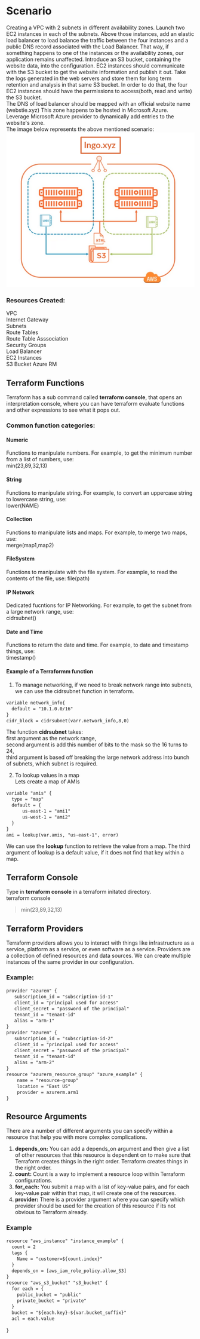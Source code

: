 # Scenario
Creating a VPC with 2 subnets in different availability zones. Launch two EC2 instances in each of the subnets. Above those instances, add an elastic load balancer to load balance the traffic between the four instances and a public DNS record associated with the Load Balancer. That way, if something happens to one of the instances or the availability zones, our application remains unaffected.
Introduce an S3 bucket, containing the website data, into the configuration.
EC2 instances should communicate with the S3 bucket to get the website information and publish it out.
Take the logs generated in the web servers and store them for long term retention and analysis in that same S3 bucket.
In order to do that, the four EC2 instances should have the permissions to access(both, read and write) the S3 bucket.  
The DNS of load balancer should be mapped with an official website name (webstie.xyz) 
This zone happens to be hosted in Microsoft Azure.  
Leverage Microsoft Azure provider to dynamically add entries to the website's zone.   
The image below represents the above mentioned scenario:  
![Scenario](https://github.com/vidushi-bansal/Terraform1-Quickstart/blob/main/Module4:Multiple-Providers/Scenario.png)

### Resources Created:
VPC  
Internet Gateway  
Subnets  
Route Tables  
Route Table Asssociation  
Security Groups  
Load Balancer  
EC2 Instances  
S3 Bucket
Azure RM

## Terraform Functions
Terraform has a sub command called **terraform console**, that opens an interpretation console, where you can have terraform evaluate functions and other expressions to see what it pops out.
### Common function categories:
#### Numeric
Functions to manipulate numbers. For example, to get the minimum number from a list of numbers, use:  
min(23,89,32,13)  
#### String
Functions to manipulate string. For example, to convert an uppercase string to lowercase string, use:  
lower(NAME)
#### Collection
Functions to manipulate lists and maps. For example, to merge two maps, use:  
merge(map1,map2)
#### FileSystem
Functions to manipulate with the file system. For example, to read the contents of the file, use: 
file(path)
#### IP Network
Dedicated fucntions for IP Networking. For example, to get the subnet from a large network range, use:  
cidrsubnet()
#### Date and Time
Functions to return the date and time. For example, to date and timestamp things, use:  
timestamp()

#### Example of a Terraformm function
1. To manage networking, if we need to break network range into subnets, we can use the cidrsubnet function in terraform.  
```
variable network_info{  
  default = "10.1.0.0/16"  
}  
cidr_block = cidrsubnet(varr.network_info,8,0)  
```
The function **cidrsubnet** takes:  
first argument as the network range,  
second argument is add this number of bits to the mask so the 16 turns to 24,    
third argument is based off breaking the large network address into bunch of subnets, which subnet is required.  
  
2. To lookup values in a map  
Lets create a map of AMIs  
```
variable "amis" {
  type = "map"
  default = {
      us-east-1 = "ami1"
      us-west-1 = "ami2"
  }
}
ami = lookup(var.amis, "us-east-1", error)  
```
  
We can use the **lookup** function to retrieve the value from a map. The third argument of lookup is a default value, if it does not find that key within a map.
  
## Terraform Console
Type in **terraform console** in a terraform initated directory.  
terraform console    
> min(23,89,32,13)  
  
## Terraform Providers
Terraform providers allows you to interact with things like infrastructure as a service, platform as a service, or even software as a service. Providers are a collection of defined resources and data sources. We can create multiple instances of the same provider in our configuration.
### Example:
```
provider "azurem" {
   subscription_id = "subscription-id-1" 
   client_id = "principal used for access"
   client_secret = "password of the principal"
   tenant_id = "tenant-id"
   alias = "arm-1"
}
provider "azurem" {
   subscription_id = "subscription-id-2" 
   client_id = "principal used for access"
   client_secret = "password of the principal"
   tenant_id = "tenant-id"
   alias = "arm-2"
}
resource "azurerm_resource_group" "azure_example" {
    name = "resource-group"
    location = "East US"
    provider = azurerm.arm1
}
```
  
## Resource Arguments
There are a number of different arguments you can specify within a resource that help you with more complex complications.  
1. **depends_on:** You can add a depends_on argument and then give a list of other resources that this resource is dependent on to make sure that Terraform creates things in the right order. Terraform creates things in the right order.  
2. **count:** Count is a way to implement a resource loop within Terraform configurations.  
3. **for_each:** You submit a map with a list of key-value pairs, and for each key-value pair within that map, it will create one of the resources.  
4. **provider:** There is a provider argument where you can specify which provider should be used for the creation of this resource if its not obvious to Terraform already.  
  
### Example
```
resource "aws_instance" "instance_example" {
  count = 2
  tags {
    Name = "customer=${count.index}"
  }
  depends_on = [aws_iam_role_policy.allow_S3]
}
resource "aws_s3_bucket" "s3_bucket" {
  for each = {
    public_bucket = "public"
    private_bucket = "private"
  }
  bucket = "${each.key}-${var.bucket_suffix}"
  acl = each.value

}
```
